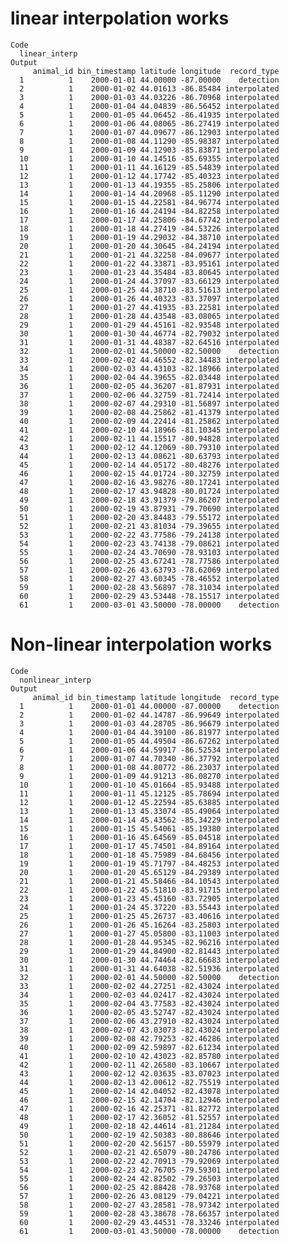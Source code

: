# linear interpolation works

    Code
      linear_interp
    Output
         animal_id bin_timestamp latitude longitude  record_type
      1          1    2000-01-01 44.00000 -87.00000    detection
      2          1    2000-01-02 44.01613 -86.85484 interpolated
      3          1    2000-01-03 44.03226 -86.70968 interpolated
      4          1    2000-01-04 44.04839 -86.56452 interpolated
      5          1    2000-01-05 44.06452 -86.41935 interpolated
      6          1    2000-01-06 44.08065 -86.27419 interpolated
      7          1    2000-01-07 44.09677 -86.12903 interpolated
      8          1    2000-01-08 44.11290 -85.98387 interpolated
      9          1    2000-01-09 44.12903 -85.83871 interpolated
      10         1    2000-01-10 44.14516 -85.69355 interpolated
      11         1    2000-01-11 44.16129 -85.54839 interpolated
      12         1    2000-01-12 44.17742 -85.40323 interpolated
      13         1    2000-01-13 44.19355 -85.25806 interpolated
      14         1    2000-01-14 44.20968 -85.11290 interpolated
      15         1    2000-01-15 44.22581 -84.96774 interpolated
      16         1    2000-01-16 44.24194 -84.82258 interpolated
      17         1    2000-01-17 44.25806 -84.67742 interpolated
      18         1    2000-01-18 44.27419 -84.53226 interpolated
      19         1    2000-01-19 44.29032 -84.38710 interpolated
      20         1    2000-01-20 44.30645 -84.24194 interpolated
      21         1    2000-01-21 44.32258 -84.09677 interpolated
      22         1    2000-01-22 44.33871 -83.95161 interpolated
      23         1    2000-01-23 44.35484 -83.80645 interpolated
      24         1    2000-01-24 44.37097 -83.66129 interpolated
      25         1    2000-01-25 44.38710 -83.51613 interpolated
      26         1    2000-01-26 44.40323 -83.37097 interpolated
      27         1    2000-01-27 44.41935 -83.22581 interpolated
      28         1    2000-01-28 44.43548 -83.08065 interpolated
      29         1    2000-01-29 44.45161 -82.93548 interpolated
      30         1    2000-01-30 44.46774 -82.79032 interpolated
      31         1    2000-01-31 44.48387 -82.64516 interpolated
      32         1    2000-02-01 44.50000 -82.50000    detection
      33         1    2000-02-02 44.46552 -82.34483 interpolated
      34         1    2000-02-03 44.43103 -82.18966 interpolated
      35         1    2000-02-04 44.39655 -82.03448 interpolated
      36         1    2000-02-05 44.36207 -81.87931 interpolated
      37         1    2000-02-06 44.32759 -81.72414 interpolated
      38         1    2000-02-07 44.29310 -81.56897 interpolated
      39         1    2000-02-08 44.25862 -81.41379 interpolated
      40         1    2000-02-09 44.22414 -81.25862 interpolated
      41         1    2000-02-10 44.18966 -81.10345 interpolated
      42         1    2000-02-11 44.15517 -80.94828 interpolated
      43         1    2000-02-12 44.12069 -80.79310 interpolated
      44         1    2000-02-13 44.08621 -80.63793 interpolated
      45         1    2000-02-14 44.05172 -80.48276 interpolated
      46         1    2000-02-15 44.01724 -80.32759 interpolated
      47         1    2000-02-16 43.98276 -80.17241 interpolated
      48         1    2000-02-17 43.94828 -80.01724 interpolated
      49         1    2000-02-18 43.91379 -79.86207 interpolated
      50         1    2000-02-19 43.87931 -79.70690 interpolated
      51         1    2000-02-20 43.84483 -79.55172 interpolated
      52         1    2000-02-21 43.81034 -79.39655 interpolated
      53         1    2000-02-22 43.77586 -79.24138 interpolated
      54         1    2000-02-23 43.74138 -79.08621 interpolated
      55         1    2000-02-24 43.70690 -78.93103 interpolated
      56         1    2000-02-25 43.67241 -78.77586 interpolated
      57         1    2000-02-26 43.63793 -78.62069 interpolated
      58         1    2000-02-27 43.60345 -78.46552 interpolated
      59         1    2000-02-28 43.56897 -78.31034 interpolated
      60         1    2000-02-29 43.53448 -78.15517 interpolated
      61         1    2000-03-01 43.50000 -78.00000    detection

# Non-linear interpolation works

    Code
      nonlinear_interp
    Output
         animal_id bin_timestamp latitude longitude  record_type
      1          1    2000-01-01 44.00000 -87.00000    detection
      2          1    2000-01-02 44.14787 -86.99649 interpolated
      3          1    2000-01-03 44.28705 -86.96679 interpolated
      4          1    2000-01-04 44.39100 -86.81977 interpolated
      5          1    2000-01-05 44.49504 -86.67262 interpolated
      6          1    2000-01-06 44.59917 -86.52534 interpolated
      7          1    2000-01-07 44.70340 -86.37792 interpolated
      8          1    2000-01-08 44.80772 -86.23037 interpolated
      9          1    2000-01-09 44.91213 -86.08270 interpolated
      10         1    2000-01-10 45.01664 -85.93488 interpolated
      11         1    2000-01-11 45.12125 -85.78694 interpolated
      12         1    2000-01-12 45.22594 -85.63885 interpolated
      13         1    2000-01-13 45.33074 -85.49064 interpolated
      14         1    2000-01-14 45.43562 -85.34229 interpolated
      15         1    2000-01-15 45.54061 -85.19380 interpolated
      16         1    2000-01-16 45.64569 -85.04518 interpolated
      17         1    2000-01-17 45.74501 -84.89164 interpolated
      18         1    2000-01-18 45.75989 -84.68456 interpolated
      19         1    2000-01-19 45.71797 -84.48253 interpolated
      20         1    2000-01-20 45.65129 -84.29389 interpolated
      21         1    2000-01-21 45.58466 -84.10543 interpolated
      22         1    2000-01-22 45.51810 -83.91715 interpolated
      23         1    2000-01-23 45.45160 -83.72905 interpolated
      24         1    2000-01-24 45.37220 -83.55443 interpolated
      25         1    2000-01-25 45.26737 -83.40616 interpolated
      26         1    2000-01-26 45.16264 -83.25803 interpolated
      27         1    2000-01-27 45.05800 -83.11003 interpolated
      28         1    2000-01-28 44.95345 -82.96216 interpolated
      29         1    2000-01-29 44.84900 -82.81443 interpolated
      30         1    2000-01-30 44.74464 -82.66683 interpolated
      31         1    2000-01-31 44.64038 -82.51936 interpolated
      32         1    2000-02-01 44.50000 -82.50000    detection
      33         1    2000-02-02 44.27251 -82.43024 interpolated
      34         1    2000-02-03 44.02417 -82.43024 interpolated
      35         1    2000-02-04 43.77583 -82.43024 interpolated
      36         1    2000-02-05 43.52747 -82.43024 interpolated
      37         1    2000-02-06 43.27910 -82.43024 interpolated
      38         1    2000-02-07 43.03073 -82.43024 interpolated
      39         1    2000-02-08 42.79253 -82.46286 interpolated
      40         1    2000-02-09 42.59897 -82.61234 interpolated
      41         1    2000-02-10 42.43023 -82.85780 interpolated
      42         1    2000-02-11 42.26580 -83.10667 interpolated
      43         1    2000-02-12 42.03635 -83.07023 interpolated
      44         1    2000-02-13 42.00612 -82.75519 interpolated
      45         1    2000-02-14 42.04052 -82.43078 interpolated
      46         1    2000-02-15 42.14704 -82.12946 interpolated
      47         1    2000-02-16 42.25371 -81.82772 interpolated
      48         1    2000-02-17 42.36052 -81.52557 interpolated
      49         1    2000-02-18 42.44614 -81.21284 interpolated
      50         1    2000-02-19 42.50383 -80.88646 interpolated
      51         1    2000-02-20 42.56157 -80.55979 interpolated
      52         1    2000-02-21 42.65079 -80.24786 interpolated
      53         1    2000-02-22 42.70913 -79.92069 interpolated
      54         1    2000-02-23 42.76705 -79.59301 interpolated
      55         1    2000-02-24 42.82502 -79.26503 interpolated
      56         1    2000-02-25 42.88428 -78.93768 interpolated
      57         1    2000-02-26 43.08129 -79.04221 interpolated
      58         1    2000-02-27 43.28581 -78.97342 interpolated
      59         1    2000-02-28 43.38678 -78.66357 interpolated
      60         1    2000-02-29 43.44531 -78.33246 interpolated
      61         1    2000-03-01 43.50000 -78.00000    detection

